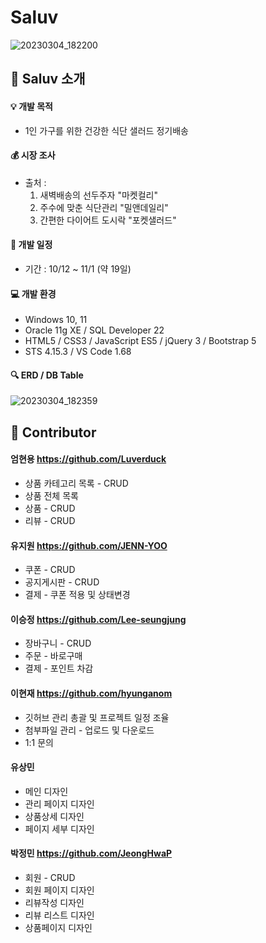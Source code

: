 # Saluv

![20230304_182200](https://user-images.githubusercontent.com/104957944/222890281-28f87b1e-9dcd-4447-b7f6-8b3c4b01fb72.png)


:information_desk_person: Saluv 소개
------------------------------
#### :bulb: 개발 목적   
* 1인 가구를 위한 건강한 식단 샐러드 정기배송

#### :moneybag: 시장 조사 
  - 출처 : 
     1) 새벽배송의 선두주자 "마켓컬리"
     2) 주수에 맞춘 식단관리 "밀앤데일리"
     3) 간편한 다이어트 도시락 "포켓샐러드"

#### :calendar: 개발 일정   
* 기간 : 10/12 ~ 11/1 (약 19일)

#### :computer: 개발 환경   
* Windows 10, 11
* Oracle 11g XE / SQL Developer 22
* HTML5 / CSS3 / JavaScript ES5 / jQuery 3 / Bootstrap 5
* STS 4.15.3 / VS Code 1.68

#### :mag: ERD / DB Table
![20230304_182359](https://user-images.githubusercontent.com/104957944/222890382-7ce7d430-1176-41c1-9d8d-29b4b7df5b74.png)

:clap: Contributor
---------------
#### 엄현용 https://github.com/Luverduck
* 상품 카테고리 목록 - CRUD
* 상품 전체 목록
* 상품 - CRUD
* 리뷰 - CRUD

#### 유지원 https://github.com/JENN-YOO
*  쿠폰 - CRUD
* 공지게시판 - CRUD
* 결제 - 쿠폰 적용 및 상태변경

#### 이승정 https://github.com/Lee-seungjung
* 장바구니 - CRUD
* 주문 - 바로구매
* 결제 - 포인트 차감

#### 이현재 https://github.com/hyunganom
* 깃허브 관리 총괄 및 프로젝트 일정 조율
* 첨부파일 관리 - 업로드 및 다운로드
* 1:1 문의
 
 #### 유상민
* 메인 디자인
* 관리 페이지 디자인
* 상품상세 디자인
* 페이지 세부 디자인

#### 박정민 https://github.com/JeongHwaP
* 회원 - CRUD
* 회원 페이지 디자인
* 리뷰작성 디자인
* 리뷰 리스트 디자인
* 상품페이지 디자인
